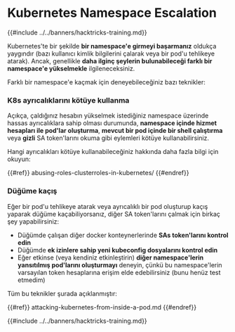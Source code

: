 # Kubernetes Namespace Escalation

{{#include ../../banners/hacktricks-training.md}}

Kubernetes'te bir şekilde **bir namespace'e girmeyi başarmanız** oldukça yaygındır (bazı kullanıcı kimlik bilgilerini çalarak veya bir pod'u tehlikeye atarak). Ancak, genellikle **daha ilginç şeylerin bulunabileceği farklı bir namespace'e yükselmekle** ilgileneceksiniz.

Farklı bir namespace'e kaçmak için deneyebileceğiniz bazı teknikler:

### K8s ayrıcalıklarını kötüye kullanma

Açıkça, çaldığınız hesabın yükselmek istediğiniz namespace üzerinde hassas ayrıcalıklara sahip olması durumunda, **namespace içinde hizmet hesapları ile pod'lar oluşturma**, **mevcut bir pod içinde bir shell çalıştırma** veya **gizli** SA token'larını okuma gibi eylemleri kötüye kullanabilirsiniz.

Hangi ayrıcalıkları kötüye kullanabileceğiniz hakkında daha fazla bilgi için okuyun:

{{#ref}}
abusing-roles-clusterroles-in-kubernetes/
{{#endref}}

### Düğüme kaçış

Eğer bir pod'u tehlikeye atarak veya ayrıcalıklı bir pod oluşturup kaçış yaparak düğüme kaçabiliyorsanız, diğer SA token'larını çalmak için birkaç şey yapabilirsiniz:

- Düğümde çalışan diğer docker konteynerlerinde **SAs token'larını kontrol edin**
- Düğümde **ek izinlere sahip yeni kubeconfig dosyalarını kontrol edin**
- Eğer etkinse (veya kendiniz etkinleştirin) **diğer namespace'lerin yansıtılmış pod'larını oluşturmayı** deneyin, çünkü bu namespace'lerin varsayılan token hesaplarına erişim elde edebilirsiniz (bunu henüz test etmedim)

Tüm bu teknikler şurada açıklanmıştır:

{{#ref}}
attacking-kubernetes-from-inside-a-pod.md
{{#endref}}

{{#include ../../banners/hacktricks-training.md}}
